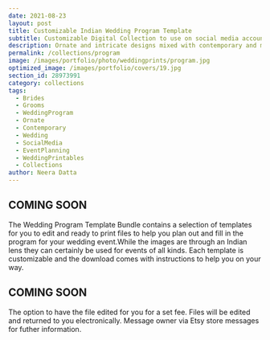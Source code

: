 ```yaml
---
date: 2021-08-23 
layout: post
title: Customizable Indian Wedding Program Template
subtitle: Customizable Digital Collection to use on social media accounts
description: Ornate and intricate designs mixed with contemporary and modern stationary options. Our customizable Digital Collection can be used accross all your socil medi accounts before, during and after your events.
permalink: /collections/program
image: /images/portfolio/photo/weddingprints/program.jpg
optimized_image: /images/portfolio/covers/19.jpg
section_id: 28973991
category: collections
tags:
  - Brides
  - Grooms
  - WeddingProgram
  - Ornate
  - Contemporary
  - Wedding
  - SocialMedia
  - EventPlanning
  - WeddingPrintables
  - Collections
author: Neera Datta
---
```


## COMING SOON

The Wedding Program Template Bundle contains a selection of templates for you to edit and ready to print files to help you plan out and fill in the program for your wedding event.While the images are through an Indian lens they can certainly be used for events of all kinds. Each template is customizable and the download comes with instructions to help you on your way. 

## COMING SOON

The option to have the file edited for you for a set fee. Files will be edited and returned to you electronically. Message owner via Etsy store messages for futher information.
